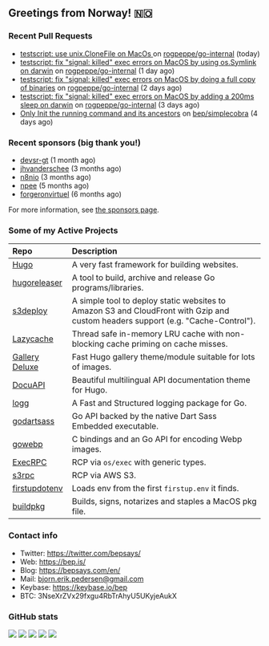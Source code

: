 ## Greetings from Norway! 🇳🇴

### Recent Pull Requests

- [testscript: use unix.CloneFile on MacOs ](https://github.com/rogpeppe/go-internal/pull/222) on [rogpeppe/go-internal](https://github.com/rogpeppe/go-internal) (today)
- [testscript: fix &#34;signal: killed&#34; exec errors on MacOS by using os.Symlink on darwin](https://github.com/rogpeppe/go-internal/pull/221) on [rogpeppe/go-internal](https://github.com/rogpeppe/go-internal) (1 day ago)
- [testscript: fix &#34;signal: killed&#34; exec errors on MacOS by doing a full copy of binaries](https://github.com/rogpeppe/go-internal/pull/220) on [rogpeppe/go-internal](https://github.com/rogpeppe/go-internal) (2 days ago)
- [testscript: fix &#34;signal: killed&#34; exec errors on MacOS by adding a 200ms sleep on darwin](https://github.com/rogpeppe/go-internal/pull/219) on [rogpeppe/go-internal](https://github.com/rogpeppe/go-internal) (3 days ago)
- [Only Init the running command and its ancestors](https://github.com/bep/simplecobra/pull/3) on [bep/simplecobra](https://github.com/bep/simplecobra) (4 days ago)

### Recent sponsors (big thank you!)

- [devsr-gt](https://github.com/devsr-gt) (1 month ago)
- [jhvanderschee](https://github.com/jhvanderschee) (3 months ago)
- [n8nio](https://github.com/n8nio) (3 months ago)
- [npee](https://github.com/npee) (5 months ago)
- [forgeronvirtuel](https://github.com/forgeronvirtuel) (6 months ago)

For more information, see [the sponsors page](https://github.com/sponsors/bep/).

### Some of my Active Projects

| Repo  | Description |
| :---------------------------------------- | :------------------------------------------- |
| [Hugo](https://github.com/gohugoio/hugo)|A very fast framework for building websites. |
| [hugoreleaser](https://github.com/gohugoio/hugoreleaser)| A tool to build, archive and release Go programs/libraries.  |
| [s3deploy](https://github.com/bep/s3deploy)| A simple tool to deploy static websites to Amazon S3 and CloudFront with Gzip and custom headers support (e.g. "Cache-Control").|
| [Lazycache](https://github.com/bep/lazycache)| Thread safe in-memory LRU cache with non-blocking cache priming on cache misses.  |
| [Gallery Deluxe](https://github.com/bep/gallerydeluxe)|Fast Hugo gallery theme/module suitable for lots of images.  |
| [DocuAPI](https://github.com/bep/docuapi)| Beautiful multilingual API documentation theme for Hugo.  |
| [logg](https://github.com/bep/logg)| A Fast and Structured logging package for Go.  |
| [godartsass](https://github.com/bep/godartsass)| Go API backed by the native Dart Sass Embedded executable. |
| [gowebp](https://github.com/bep/gowebp)|C bindings and an Go API for encoding Webp images. |
| [ExecRPC](https://github.com/bep/execrpc)|RCP via `os/exec` with generic types.  |
| [s3rpc](https://github.com/bep/s3rpc)|RCP via AWS S3.|
| [firstupdotenv](https://github.com/bep/firstupdotenv)|Loads env from the first `firstup.env` it finds. |
| [buildpkg](https://github.com/bep/buildpkg)| Builds, signs, notarizes and staples a MacOS pkg file. |

### Contact info
- Twitter: https://twitter.com/bepsays/
- Web: https://bep.is/
- Blog: https://bepsays.com/en/
- Mail: bjorn.erik.pedersen@gmail.com
- Keybase: https://keybase.io/bep
- BTC: 3NseXrZVx29fxgu4RbTrAhyU5UKyjeAukX


### GitHub stats

![](https://github-profile-summary-cards.vercel.app/api/cards/profile-details?username=bep&theme=github)
![](https://github-profile-summary-cards.vercel.app/api/cards/repos-per-language?username=bep&theme=github)
![](https://github-profile-summary-cards.vercel.app/api/cards/most-commit-language?username=bep&theme=github)
![](https://github-profile-summary-cards.vercel.app/api/cards/stats?username=bep&theme=github)
![](https://github-profile-summary-cards.vercel.app/api/cards/productive-time?username=bep&theme=github)
